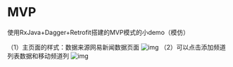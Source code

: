 # MVP
使用RxJava+Dagger+Retrofit搭建的MVP模式的小demo（模仿）

（1）主页面的样式：数据来源网易新闻数据页面
![img](https://github.com/yangfang521314/MVP/blob/master/photo/Screenshot_20170816-140038.png)
（2）可以点击添加频道列表数据和移动频道列
![img](https://github.com/yangfang521314/MVP/blob/master/photo/Screenshot_20170816-140046.png)
  


